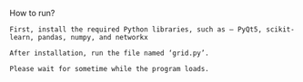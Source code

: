 How to run?

    First, install the required Python libraries, such as – PyQt5, scikit-learn, pandas, numpy, and networkx

    After installation, run the file named ‘grid.py’.

    Please wait for sometime while the program loads.
